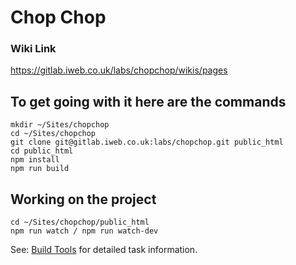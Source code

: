 # Chop Chop

### Wiki Link
https://gitlab.iweb.co.uk/labs/chopchop/wikis/pages

## To get going with it here are the commands

    mkdir ~/Sites/chopchop
    cd ~/Sites/chopchop
    git clone git@gitlab.iweb.co.uk:labs/chopchop.git public_html
    cd public_html
    npm install
    npm run build

## Working on the project

    cd ~/Sites/chopchop/public_html
    npm run watch / npm run watch-dev

See: [Build Tools](https://gitlab.iweb.co.uk/labs/chopchop/wikis/Build-Tools) for detailed task information.